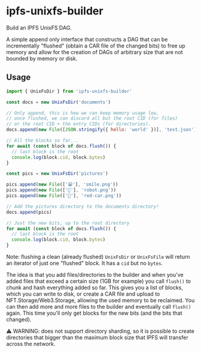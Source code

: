# ipfs-unixfs-builder

Build an IPFS UnixFS DAG.

A simple append only interface that constructs a DAG that can be incrementally "flushed" (obtain a CAR file of the changed bits) to free up memory and allow for the creation of DAGs of arbitrary size that are not bounded by memory or disk.

## Usage

```js
import { UnixFsDir } from 'ipfs-unixfs-builder'

const docs = new UnixFsDir('documents')

// Only append, this is how we can keep memory usage low,
// once flushed, we can discard all but the root CID (for files)
// or the root CID + the entry CIDs (for directories).
docs.append(new File([JSON.stringify({ hello: 'world' })], 'test.json'))

// All the blocks so far...
for await (const block of docs.flush()) {
  // last block is the root
  console.log(block.cid, block.bytes)
}

const pics = new UnixFsDir('pictures')

pics.append(new File(['😁'], 'smile.png'))
pics.append(new File(['🤖'], 'robot.png'))
pics.append(new File(['🚗'], 'red-car.png'))

// Add the pictures directory to the documents directory!
docs.append(pics)

// Just the new bits, up to the root directory
for await (const block of docs.flush()) {
  // last block is the root
  console.log(block.cid, block.bytes)
}
```

Note: flushing a clean (already flushed) `UnixFsDir` or `UnixFsFile` will return an iterator of just one "flushed" block. It has a `cid` but no `bytes`.

The idea is that you add files/directories to the builder and when you've added files that exceed a certain size (1GB for example) you call `flush()` to chunk and hash everything added so far. This gives you a list of blocks, which you can write to disk, or create a CAR file and upload to NFT.Storage/Web3.Storage, allowing the used memory to be reclaimed. You can then add more and more files to the builder and eventually call `flush()` again. This time you'll only get blocks for the new bits (and the bits that changed).

⚠️ WARNING: does not support directory sharding, so it is possible to create directories that bigger than the maximum block size that IPFS will transfer across the network.
